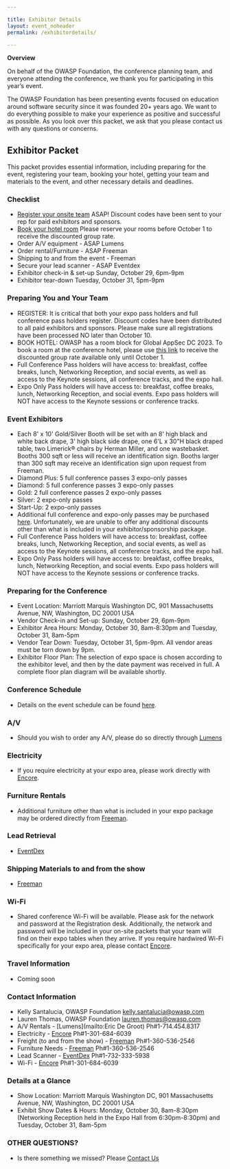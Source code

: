 ```yaml
---

title: Exhibitor Details
layout: event_noheader
permalink: /exhibitordetails/

---
```

**Overview**

On behalf of the OWASP Foundation, the conference planning team, and everyone attending the conference, we thank you for participating in this year’s event.

The OWASP Foundation has been presenting events focused on education around software security since it was founded 20+ years ago.
We want to do everything possible to make your experience as positive and successful as possible. As you look over this packet, we ask that you please contact us with any questions or concerns.

## Exhibitor Packet

This packet provides essential information, including preparing for the event, registering your team, booking your hotel, getting your team and materials to the event, and other necessary details and deadlines.

### Checklist

+ [Register your onsite team](https://www.eventbrite.com/e/owasp-global-appsec-washington-dc-2023-tickets-519195877847) ASAP! Discount codes have been sent to your rep for paid exhibitors and sponsors.
+ [Book your hotel room](https://book.passkey.com/event/50528867/owner/10764415/home) Please reserve your rooms before October 1 to receive the discounted group rate.
+ Order A/V equipment - ASAP Lumens 
+ Order rental/Furniture -  ASAP Freeman
+ Shipping to and from the event - Freeman
+ Secure your lead scanner - ASAP Eventdex
+ Exhibitor check-in & set-up Sunday, October 29, 6pm-9pm
+ Exhibitor tear-down Tuesday, October 31, 5pm-9pm

### Preparing You and Your Team

+ REGISTER: It is critical that both your expo pass holders and full conference pass holders register. Discount codes have been distributed to all paid exhibitors and sponsors. Please make sure all registrations have been processed NO later than October 10.
+ BOOK HOTEL: OWASP has a room block for Global AppSec DC 2023. To book a room at the conference hotel, please use [this link](https://book.passkey.com/event/50528867/owner/10764415/home) to receive the discounted group rate available only until October 1. 
+ Full Conference Pass holders will have access to: breakfast, coffee breaks, lunch, Networking Reception, and social events, as well as access to the Keynote sessions, all conference tracks, and the expo hall. 
+ Expo Only Pass holders will have access to: breakfast, coffee breaks, lunch, Networking Reception, and social events. Expo pass holders will NOT have access to the Keynote sessions or conference tracks.

### Event Exhibitors

+ Each 8' x 10' Gold/Silver Booth will be set with an 8' high black and white back drape, 3' high black side drape, one 6'L x 30"H black draped table, two Limerick® chairs by Herman Miller, and one wastebasket. Booths 300 sqft or less will receive an identification sign. Booths larger than 300 sqft may receive an identification sign upon request from Freeman. 
+ Diamond Plus: 5 full conference passes 3 expo-only passes
+ Diamond:  5 full conference passes 3 expo-only passes
+ Gold: 2 full conference passes 2 expo-only passes
+ Silver: 2 expo-only passes
+ Start-Up: 2 expo-only passes
+ Additional full conference and expo-only passes may be purchased [here](https://www.eventbrite.com/e/owasp-global-appsec-washington-dc-2023-tickets-519195877847). Unfortunately, we are unable to offer any additional discounts other than what is included in your exhibitor/sponsorship package.
+ Full Conference Pass holders will have access to: breakfast, coffee breaks, lunch, Networking Reception, and social events, as well as access to the Keynote sessions, all conference tracks, and the expo hall. 
+ Expo Only Pass holders will have access to: breakfast, coffee breaks, lunch, Networking Reception, and social events. Expo pass holders will NOT have access to the Keynote sessions or conference tracks.

### Preparing for the Conference

+ Event Location: Marriott Marquis Washington DC, 901 Massachusetts Avenue, NW, Washington, DC 20001 USA
+ Vendor Check-in and Set-up: Sunday, October 29, 6pm-9pm
+ Exhibitor Area Hours: Monday, October 30, 8am-8:30pm and Tuesday, October 31, 8am-5pm
+ Vendor Tear Down: Tuesday, October 31, 5pm-9pm. All vendor areas must be torn down by 9pm.
+ Exhibitor Floor Plan: The selection of expo space is chosen according to the exhibitor level, and then by the date payment was received in full. A complete floor plan diagram will be available shortly. 

### Conference Schedule
+ Details on the event schedule can be found [here](https://owasp2023globalappsecwashin.sched.com/).

### A/V
+ Should you wish to order any A/V, please do so directly through [Lumens](/assets/files/LumensAVOrderForm.pdf)

### Electricity
+ If you require electricity at your expo area, please work directly with [Encore](/assets/files/MarriottMarquisWashingtonDCExhibitorKit.pdf).

### Furniture Rentals
+ Additional furniture other than what is included in your expo package may be ordered directly from [Freeman](TBA).

### Lead Retrieval
+ [EventDex](TBA)

### Shipping Materials to and from the show
+ [Freeman](TBA)

### Wi-Fi
+ Shared conference Wi-Fi will be available. Please ask for the network and password at the Registration desk. Additionally, the network and password will be included in your on-site packets that your team will find on their expo tables when they arrive. If you require hardwired Wi-Fi specifically for your expo area, please contact [Encore](/assets/files/MarriottMarquisWashingtonDCExhibitorKit.pdf).

### Travel Information
+ Coming soon

### Contact Information
+ Kelly Santalucia, OWASP Foundation [kelly.santalucia@owasp.com](mailto:kelly.santalucia@owasp.com)
+ Lauren Thomas, OWASP Foundation [lauren.thomas@owasp.com](mailto:lauren.thomas@owasp.com)
+ A/V Rentals - [Lumens](mailto:Eric De Groot) Ph#1-714.454.8317
+ Electricity - [Encore](mailto:shalis.ricks@encoreglobal.com) Ph#1-301-684-6039
+ Freight (to and from the show) - [Freeman](mailto:Emily.Drewello@freeman.com) Ph#1-360-536-2546 
+ Furniture Needs - [Freeman](mailto:Emily.Drewello@freeman.com) Ph#1-360-536-2546 
+ Lead Scanner - [EventDex](mailto:shekar@eventdex.com) Ph#1-732-333-5938
+ Wi-Fi - [Encore](mailto:shalis.ricks@encoreglobal.com) Ph#1-301-684-6039
  
### Details at a Glance
+ Show Location: Marriott Marquis Washington DC, 901 Massachusetts Avenue, NW, Washington, DC 20001 USA
+ Exhibit Show Dates & Hours: Monday, October 30, 8am-8:30pm (Networking Reception held in the Expo Hall from 6:30pm-8:30pm) and Tuesday, October 31, 8am-5pm
  
### OTHER QUESTIONS?
+ Is there something we missed? Please [Contact Us](mailto:events@owasp.com)

